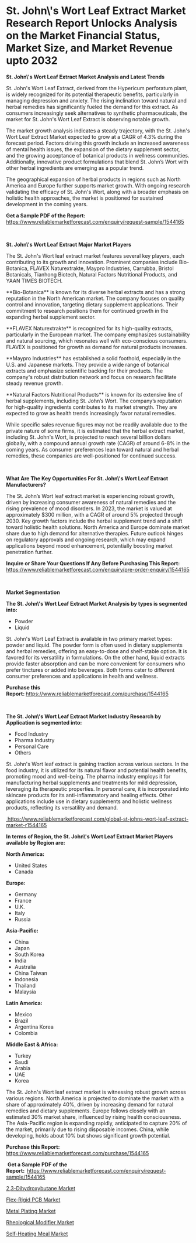 <p><h1>St. John\'s Wort Leaf Extract Market Research Report Unlocks Analysis on the Market Financial Status, Market Size, and Market Revenue upto 2032</h1></p><p><strong>St. John\'s Wort Leaf Extract Market Analysis and Latest Trends</strong></p>
<p><p>St. John's Wort Leaf Extract, derived from the Hypericum perforatum plant, is widely recognized for its potential therapeutic benefits, particularly in managing depression and anxiety. The rising inclination toward natural and herbal remedies has significantly fueled the demand for this extract. As consumers increasingly seek alternatives to synthetic pharmaceuticals, the market for St. John's Wort Leaf Extract is observing notable growth.</p><p>The market growth analysis indicates a steady trajectory, with the St. John's Wort Leaf Extract Market expected to grow at a CAGR of 4.3% during the forecast period. Factors driving this growth include an increased awareness of mental health issues, the expansion of the dietary supplement sector, and the growing acceptance of botanical products in wellness communities. Additionally, innovative product formulations that blend St. John’s Wort with other herbal ingredients are emerging as a popular trend.</p><p>The geographical expansion of herbal products in regions such as North America and Europe further supports market growth. With ongoing research validating the efficacy of St. John's Wort, along with a broader emphasis on holistic health approaches, the market is positioned for sustained development in the coming years.</p></p>
<p><strong>Get a Sample PDF of the Report:&nbsp;</strong> <a href="https://www.reliablemarketforecast.com/enquiry/request-sample/1544165?utm_campaign=1998&utm_medium=2&utm_source=Github&utm_content=ia&utm_term=23032025&utm_id=st-johns-wort-leaf-extract">https://www.reliablemarketforecast.com/enquiry/request-sample/1544165</a></p>
<p>&nbsp;</p>
<p><strong>St. John\'s Wort Leaf Extract Major Market Players</strong></p>
<p><p>The St. John's Wort leaf extract market features several key players, each contributing to its growth and innovation. Prominent companies include Bio-Botanica, FLAVEX Naturextrakte, Maypro Industries, Carrubba, Bristol Botanicals, Tianhong Biotech, Natural Factors Nutritional Products, and YAAN TIMES BIOTECH.</p><p>**Bio-Botanica** is known for its diverse herbal extracts and has a strong reputation in the North American market. The company focuses on quality control and innovation, targeting dietary supplement applications. Their commitment to research positions them for continued growth in the expanding herbal supplement sector.</p><p>**FLAVEX Naturextrakte** is recognized for its high-quality extracts, particularly in the European market. The company emphasizes sustainability and natural sourcing, which resonates well with eco-conscious consumers. FLAVEX is positioned for growth as demand for natural products increases.</p><p>**Maypro Industries** has established a solid foothold, especially in the U.S. and Japanese markets. They provide a wide range of botanical extracts and emphasize scientific backing for their products. The company's robust distribution network and focus on research facilitate steady revenue growth.</p><p>**Natural Factors Nutritional Products** is known for its extensive line of herbal supplements, including St. John’s Wort. The company’s reputation for high-quality ingredients contributes to its market strength. They are expected to grow as health trends increasingly favor natural remedies.</p><p>While specific sales revenue figures may not be readily available due to the private nature of some firms, it is estimated that the herbal extract market, including St. John's Wort, is projected to reach several billion dollars globally, with a compound annual growth rate (CAGR) of around 6-8% in the coming years. As consumer preferences lean toward natural and herbal remedies, these companies are well-positioned for continued success.</p></p>
<p>&nbsp;</p>
<p><strong>What Are The Key Opportunities For St. John\'s Wort Leaf Extract Manufacturers?</strong></p>
<p><p>The St. John’s Wort leaf extract market is experiencing robust growth, driven by increasing consumer awareness of natural remedies and the rising prevalence of mood disorders. In 2023, the market is valued at approximately $300 million, with a CAGR of around 5% projected through 2030. Key growth factors include the herbal supplement trend and a shift toward holistic health solutions. North America and Europe dominate market share due to high demand for alternative therapies. Future outlook hinges on regulatory approvals and ongoing research, which may expand applications beyond mood enhancement, potentially boosting market penetration further.</p></p>
<p><strong>Inquire or Share Your Questions If Any Before Purchasing This Report:</strong> <a href="https://www.reliablemarketforecast.com/enquiry/pre-order-enquiry/1544165?utm_campaign=1998&utm_medium=2&utm_source=Github&utm_content=ia&utm_term=23032025&utm_id=st-johns-wort-leaf-extract">https://www.reliablemarketforecast.com/enquiry/pre-order-enquiry/1544165</a></p>
<p>&nbsp;</p>
<p><strong>Market Segmentation</strong></p>
<p><strong>The St. John\'s Wort Leaf Extract Market Analysis by types is segmented into:</strong></p>
<p><ul><li>Powder</li><li>Liquid</li></ul></p>
<p><p>St. John's Wort Leaf Extract is available in two primary market types: powder and liquid. The powder form is often used in dietary supplements and herbal remedies, offering an easy-to-dose and shelf-stable option. It is favored for its versatility in formulations. On the other hand, liquid extracts provide faster absorption and can be more convenient for consumers who prefer tinctures or added into beverages. Both forms cater to different consumer preferences and applications in health and wellness.</p></p>
<p><strong>Purchase this Report:&nbsp;</strong><a href="https://www.reliablemarketforecast.com/purchase/1544165?utm_campaign=1998&utm_medium=2&utm_source=Github&utm_content=ia&utm_term=23032025&utm_id=st-johns-wort-leaf-extract">https://www.reliablemarketforecast.com/purchase/1544165</a></p>
<p>&nbsp;</p>
<p><strong>The St. John\'s Wort Leaf Extract Market Industry Research by Application is segmented into:</strong></p>
<p><ul><li>Food Industry</li><li>Pharma Industry</li><li>Personal Care</li><li>Others</li></ul></p>
<p><p>St. John's Wort leaf extract is gaining traction across various sectors. In the food industry, it is utilized for its natural flavor and potential health benefits, promoting mood and well-being. The pharma industry employs it for manufacturing herbal supplements and treatments for mild depression, leveraging its therapeutic properties. In personal care, it is incorporated into skincare products for its anti-inflammatory and healing effects. Other applications include use in dietary supplements and holistic wellness products, reflecting its versatility and demand.</p></p>
<p><a href="https://www.reliablemarketforecast.com/global-st-johns-wort-leaf-extract-market-r1544165?utm_campaign=1998&utm_medium=2&utm_source=Github&utm_content=ia&utm_term=23032025&utm_id=st-johns-wort-leaf-extract">&nbsp;https://www.reliablemarketforecast.com/global-st-johns-wort-leaf-extract-market-r1544165</a></p>
<p><strong>In terms of Region, the St. John\'s Wort Leaf Extract Market Players available by Region are:</strong></p>
<p>
    <p> <strong> North America: </strong>
        <ul>
            <li>United States</li>
            <li>Canada</li>
        </ul>
        </p> 
    <p> <strong> Europe: </strong>
        <ul>
            <li>Germany</li>
            <li>France</li>
            <li>U.K.</li>
            <li>Italy</li>
            <li>Russia</li>
        </ul>
        </p> 
    <p> <strong> Asia-Pacific: </strong>
        <ul>
            <li>China</li>
            <li>Japan</li>
            <li>South Korea</li>
            <li>India</li>
            <li>Australia</li>
            <li>China Taiwan</li>
            <li>Indonesia</li>
            <li>Thailand</li>
            <li>Malaysia</li>
        </ul>
        </p> 
    <p> <strong> Latin America: </strong>
        <ul>
            <li>Mexico</li>
            <li>Brazil</li>
            <li>Argentina Korea</li>
            <li>Colombia</li>
        </ul>
        </p> 
    <p> <strong> Middle East & Africa: </strong>
        <ul>
            <li>Turkey</li>
            <li>Saudi</li>
            <li>Arabia</li>
            <li>UAE</li>
            <li>Korea</li>
        </ul>
    </p>
    </p>
<p><p>The St. John's Wort leaf extract market is witnessing robust growth across various regions. North America is projected to dominate the market with a share of approximately 40%, driven by increasing demand for natural remedies and dietary supplements. Europe follows closely with an estimated 30% market share, influenced by rising health consciousness. The Asia-Pacific region is expanding rapidly, anticipated to capture 20% of the market, primarily due to rising disposable incomes. China, while developing, holds about 10% but shows significant growth potential.</p></p>
<p><strong>Purchase this Report: </strong><a href="https://www.reliablemarketforecast.com/purchase/1544165?utm_campaign=1998&utm_medium=2&utm_source=Github&utm_content=ia&utm_term=23032025&utm_id=st-johns-wort-leaf-extract">https://www.reliablemarketforecast.com/purchase/1544165</a></p>
<p>&nbsp;<strong>Get a Sample PDF of the Report:&nbsp;&nbsp;</strong><a href="https://www.reliablemarketforecast.com/enquiry/request-sample/1544165?utm_campaign=1998&utm_medium=2&utm_source=Github&utm_content=ia&utm_term=23032025&utm_id=st-johns-wort-leaf-extract">https://www.reliablemarketforecast.com/enquiry/request-sample/1544165</a></p>
<p><strong></strong></p>
<p><p><a href="https://github.com/izetajhazuga/Market-Research-Report-List-1/blob/main/23-dihydroxybutane-market.md?utm_campaign=1998&utm_medium=2&utm_source=Github&utm_content=ia&utm_term=23032025&utm_id=st-johns-wort-leaf-extract">2,3-Dihydroxybutane Market</a></p><p><a href="https://github.com/gackesaizaze/Market-Research-Report-List-1/blob/main/flex-rigid-pcb-market.md?utm_campaign=1998&utm_medium=2&utm_source=Github&utm_content=ia&utm_term=23032025&utm_id=st-johns-wort-leaf-extract">Flex-Rigid PCB Market</a></p><p><a href="https://github.com/neilycalanww/Market-Research-Report-List-1/blob/main/metal-plating-market.md?utm_campaign=1998&utm_medium=2&utm_source=Github&utm_content=ia&utm_term=23032025&utm_id=st-johns-wort-leaf-extract">Metal Plating Market</a></p><p><a href="https://github.com/anejaryaan8m/Market-Research-Report-List-1/blob/main/rheological-modifier-market.md?utm_campaign=1998&utm_medium=2&utm_source=Github&utm_content=ia&utm_term=23032025&utm_id=st-johns-wort-leaf-extract">Rheological Modifier Market</a></p><p><a href="https://github.com/keolalelekr8/Market-Research-Report-List-1/blob/main/self-heating-meal-market.md?utm_campaign=1998&utm_medium=2&utm_source=Github&utm_content=ia&utm_term=23032025&utm_id=st-johns-wort-leaf-extract">Self-Heating Meal Market</a></p></p>